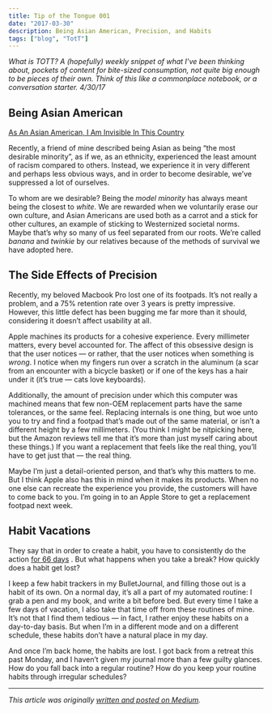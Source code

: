 ```yaml
---
title: Tip of the Tongue 001
date: "2017-03-30"
description: Being Asian American, Precision, and Habits
tags: ["blog", "TotT"]
---
```

*What is TOTT? A (hopefully) weekly snippet of what I’ve been thinking about, pockets of content for bite-sized consumption, not quite big enough to be pieces of their own. Think of this like a commonplace notebook, or a conversation starter.*
*4/30/17*

## Being Asian American

[As An Asian American, I Am Invisible In This Country](http://www.huffingtonpost.com/entry/as-an-asian-american-i-am-invisible-in-this-country_us_582a019be4b02b1f5257a6f8)

Recently, a friend of mine described being Asian as being “the most desirable minority”, as if we, as an ethnicity, experienced the least amount of racism compared to others. Instead, we experience it in very different and perhaps less obvious ways, and in order to become desirable, we’ve suppressed a lot of ourselves.

To whom are we desirable? Being the *model minority* has always meant being the closest to *white*. We are rewarded when we voluntarily erase our own culture, and Asian Americans are used both as a carrot and a stick for other cultures, an example of sticking to Westernized societal norms. Maybe that’s why so many of us feel separated from our roots. We’re called *banana* and *twinkie* by our relatives because of the methods of survival we have adopted here.

## The Side Effects of Precision

Recently, my beloved Macbook Pro lost one of its footpads. It’s not really a problem, and a 75% retention rate over 3 years is pretty impressive. However, this little defect has been bugging me far more than it should, considering it doesn’t affect usability at all.

Apple machines its products for a cohesive experience. Every millimeter matters, every bevel accounted for. The affect of this obsessive design is that the user notices — or rather, that the user notices when something is *wrong*. I notice when my fingers run over a scratch in the aluminum (a scar from an encounter with a bicycle basket) or if one of the keys has a hair under it (it’s true — cats love keyboards).

Additionally, the amount of precision under which this computer was machined means that few non-OEM replacement parts have the same tolerances, or the same feel. Replacing internals is one thing, but woe unto you to try and find a footpad that’s made out of the same material, or isn’t a different height by a few millimeters. (You think I might be nitpicking here, but the Amazon reviews tell me that it’s more than just myself caring about these things.) If you want a replacement that feels like the real thing, you’ll have to get just that — the real thing.

Maybe I’m just a detail-oriented person, and that’s why this matters to me. But I think Apple also has this in mind when it makes its products. When no one else can recreate the experience you provide, the customers will have to come back to you.
I’m going in to an Apple Store to get a replacement footpad next week.

## Habit Vacations

They say that in order to create a habit, you have to consistently do the action  [for 66 days](http://www.huffingtonpost.com/james-clear/forming-new-habits_b_5104807.html) . But what happens when you take a break? How quickly does a habit get lost?

I keep a few habit trackers in my BulletJournal, and filling those out is a habit of its own. On a normal day, it’s all a part of my automated routine: I grab a pen and my book, and write a bit before bed. But every time I take a few days of vacation, I also take that time off from these routines of mine. It’s not that I find them tedious — in fact, I rather enjoy these habits on a day-to-day basis. But when I’m in a different mode and on a different schedule, these habits don’t have a natural place in my day.

And once I’m back home, the habits are lost. I got back from a retreat this past Monday, and I haven’t given my journal more than a few guilty glances. How do you fall back into a regular routine? How do you keep your routine habits through irregular schedules?

---

*This article was originally [written and posted on Medium](https://medium.com/@leia.write/tipofthetongue-00-1-c3b3c951238e).*
